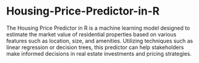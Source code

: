 # Housing-Price-Predictor-in-R
The Housing Price Predictor in R is a machine learning model designed to estimate the market value of residential properties based on various features such as location, size, and amenities. Utilizing techniques such as linear regression or decision trees, this predictor can help stakeholders make informed decisions in real estate investments and pricing strategies.
